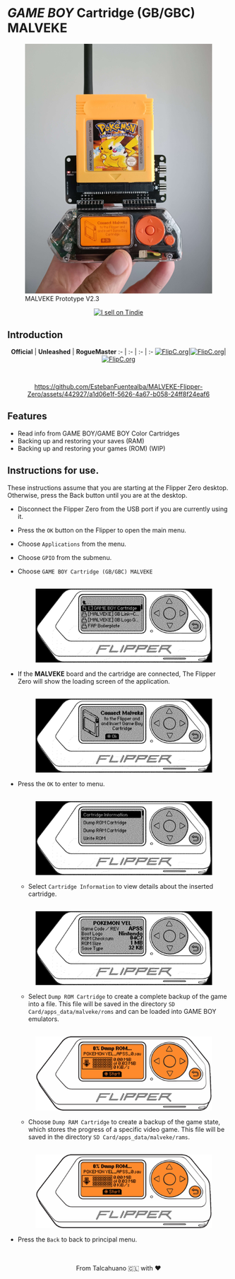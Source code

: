 # ***GAME BOY*** Cartridge (GB/GBC) MALVEKE

<figure>
    <img src="./docs/images/proto.jpg" />
    <figcaption>MALVEKE Prototype V2.3</figcaption>
</figure>

<p align='center'>
<a href="https://www.tindie.com/stores/efuentealba/?ref=offsite_badges&utm_source=sellers_efuentealba&utm_medium=badges&utm_campaign=badge_large"><img src="https://d2ss6ovg47m0r5.cloudfront.net/badges/tindie-larges.png" alt="I sell on Tindie" width="200" height="104"></a>
</p>

## Introduction

<div align="center">

**Official** | **Unleashed** | **RogueMaster**
:- | :- | :- | :- 
[![FlipC.org](https://flipc.org/EstebanFuentealba/MALVEKE-Flipper-Zero/badge?branch=main&root=flipper_companion_apps%2Fapplications%2Fexternal%2Fmalveke_gb_cartridge&firmware=official)](https://flipc.org/EstebanFuentealba/MALVEKE-Flipper-Zero?branch=main&root=flipper_companion_apps%2Fapplications%2Fexternal%2Fmalveke_gb_cartridge&firmware=official)|[![FlipC.org](https://flipc.org/EstebanFuentealba/MALVEKE-Flipper-Zero/badge?branch=main&root=flipper_companion_apps%2Fapplications%2Fexternal%2Fmalveke_gb_cartridge&firmware=unleashed)](https://flipc.org/EstebanFuentealba/MALVEKE-Flipper-Zero?branch=main&root=flipper_companion_apps%2Fapplications%2Fexternal%2Fmalveke_gb_cartridge&firmware=unleashed)|[![FlipC.org](https://flipc.org/EstebanFuentealba/MALVEKE-Flipper-Zero/badge?branch=main&root=flipper_companion_apps%2Fapplications%2Fexternal%2Fmalveke_gb_cartridge&firmware=roguemaster)](https://flipc.org/EstebanFuentealba/MALVEKE-Flipper-Zero?branch=main&root=flipper_companion_apps%2Fapplications%2Fexternal%2Fmalveke_gb_cartridge&firmware=roguemaster)
</div>
<br>

<div align="center">

https://github.com/EstebanFuentealba/MALVEKE-Flipper-Zero/assets/442927/a1d06e1f-5626-4a67-b058-24ff8f24eaf6

</div>

## Features
- Read info from GAME BOY/GAME BOY Color Cartridges
- Backing up and restoring your saves (RAM)
- Backing up and restoring your games (ROM) (WIP)



## Instructions for use.

These instructions assume that you are starting at the Flipper Zero desktop. Otherwise, press the Back button until you are at the desktop.

- Disconnect the Flipper Zero from the USB port if you are currently using it.
- Press the `OK` button on the Flipper to open the main menu.
- Choose `Applications` from the menu.
- Choose `GPIO` from the submenu.
- Choose `GAME BOY Cartridge (GB/GBC) MALVEKE`

    <p align='center'>
        <br />
        <img src="./docs/images/flipper-zero-flat-1.png" width="400" />
        <br />
    </p>

- If the **MALVEKE** board and the cartridge are connected, The Flipper Zero will show the loading screen of the application.

    <p align='center'>
        <br />
        <img src="./docs/images/flipper-zero-flat-2.png" width="400" />
        <br />
    </p>

- Press the `OK` to enter to menu.

    <p align='center'>
        <br />
        <img src="./docs/images/flipper-zero-flat-3.png" width="400" />
        <br />
    </p>
    
    - Select `Cartridge Information` to view details about the inserted cartridge.

    
    <p align='center'>
        <br />
        <img src="./docs/images/flipper-zero-flat-4.png" width="400" />
        <br />
    </p>


    - Select `Dump ROM Cartridge` to create a complete backup of the game into a file. This file will be saved in the directory `SD Card/apps_data/malveke/roms` and can be loaded into GAME BOY emulators.

    <p align='center'>
        <br />
        <img src="./docs/images/flipper-zero-flat-6.gif" width="400" />
        <br />
    </p>

    - Choose `Dump RAM Cartridge` to create a backup of the game state, which stores the progress of a specific video game. This file will be saved in the directory `SD Card/apps_data/malveke/rams`.

    <p align='center'>
        <br />
        <img src="./docs/images/flipper-zero-flat-6.gif" width="400" />
        <br />
    </p>
- Press the `Back` to back to principal menu.



<p align='center'>
<br />
<br />
From Talcahuano 🇨🇱 with ❤ 
</p>

